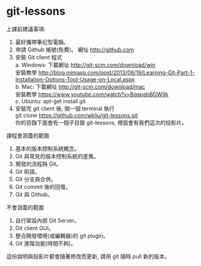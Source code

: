 git-lessons
===========
上課前建議事項:  
1. 最好攜帶筆記型電腦。  
2. 申請 Github 帳號(免費)。 網址 http://github.com  
3. 安裝 Git client 程式  
	a. Windows: 下載網址 http://git-scm.com/download/win  
				安裝教學 http://blog.miniasp.com/post/2013/08/19/Learning-Git-Part-1-Installation-Options-Tool-Usage-on-Local.aspx  
	b. Mac: 下載網址 http://git-scm.com/download/mac  
			安裝教學 https://www.youtube.com/watch?v=BqspebBGW9k  
	c. Ubuntu: apt-get install git  
4. 安裝完 git client 後, 開一個 terminal 執行  
	git clone https://github.com/wkliu/git-lessons.git  
你的目錄下面會有一個子目錄 git-lessons, 裡面會有我們這次的投影片。  

課程會涵蓋的範圍  
1. 基本的版本控制系統概念。  
2. Git 與常見的版本控制系統的差異。  
3. 開發的流程與 Git。  
4. Git 術語。  
5. Git 分支與合併。  
6. Git commit 後的回復。  
7. Git 與 Github。 

不會涵蓋的範圍  
1. 自行架設內部 Git Server。  
2. Git client GUI。  
3. 整合開發環境(或編輯器)的 git plugin。  
4. Git 進階功能(時間不夠)。  
  
這份說明與投影片都會隨著修改而更新, 請用 git 隨時 pull 新的版本。  


